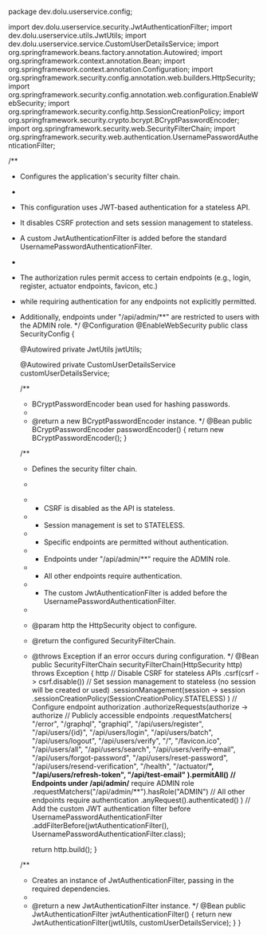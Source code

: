 package dev.dolu.userservice.config;

import dev.dolu.userservice.security.JwtAuthenticationFilter;
import dev.dolu.userservice.utils.JwtUtils;
import dev.dolu.userservice.service.CustomUserDetailsService;
import org.springframework.beans.factory.annotation.Autowired;
import org.springframework.context.annotation.Bean;
import org.springframework.context.annotation.Configuration;
import org.springframework.security.config.annotation.web.builders.HttpSecurity;
import org.springframework.security.config.annotation.web.configuration.EnableWebSecurity;
import org.springframework.security.config.http.SessionCreationPolicy;
import org.springframework.security.crypto.bcrypt.BCryptPasswordEncoder;
import org.springframework.security.web.SecurityFilterChain;
import org.springframework.security.web.authentication.UsernamePasswordAuthenticationFilter;

/**
 * Configures the application's security filter chain.
 * <p>
 * This configuration uses JWT-based authentication for a stateless API.
 * It disables CSRF protection and sets session management to stateless.
 * A custom JwtAuthenticationFilter is added before the standard UsernamePasswordAuthenticationFilter.
 * <p>
 * The authorization rules permit access to certain endpoints (e.g., login, register, actuator endpoints, favicon, etc.)
 * while requiring authentication for any endpoints not explicitly permitted.
 * Additionally, endpoints under "/api/admin/**" are restricted to users with the ADMIN role.
 */
@Configuration
@EnableWebSecurity
public class SecurityConfig {

    @Autowired
    private JwtUtils jwtUtils;

    @Autowired
    private CustomUserDetailsService customUserDetailsService;

    /**
     * BCryptPasswordEncoder bean used for hashing passwords.
     * 
     * @return a new BCryptPasswordEncoder instance.
     */
    @Bean
    public BCryptPasswordEncoder passwordEncoder() {
        return new BCryptPasswordEncoder();
    }

    /**
     * Defines the security filter chain.
     * <p>
     * - CSRF is disabled as the API is stateless.
     * - Session management is set to STATELESS.
     * - Specific endpoints are permitted without authentication.
     * - Endpoints under "/api/admin/**" require the ADMIN role.
     * - All other endpoints require authentication.
     * - The custom JwtAuthenticationFilter is added before the UsernamePasswordAuthenticationFilter.
     *
     * @param http the HttpSecurity object to configure.
     * @return the configured SecurityFilterChain.
     * @throws Exception if an error occurs during configuration.
     */
    @Bean
    public SecurityFilterChain securityFilterChain(HttpSecurity http) throws Exception {
        http
            // Disable CSRF for stateless APIs
            .csrf(csrf -> csrf.disable())
            // Set session management to stateless (no session will be created or used)
            .sessionManagement(session -> session
                    .sessionCreationPolicy(SessionCreationPolicy.STATELESS)
            )
            // Configure endpoint authorization
            .authorizeRequests(authorize -> authorize
                // Publicly accessible endpoints
                .requestMatchers(
                        "/error",
                        "/graphql",
                        "graphiql",
                        "/api/users/register",
                        "/api/users/{id}",
                        "/api/users/login",
                        "/api/users/batch",
                        "/api/users/logout",
                        "/api/users/verify",
                        "/",
                        "/favicon.ico",
                        "/api/users/all",
                        "/api/users/search",
                        "/api/users/verify-email",
                        "/api/users/forgot-password",
                        "/api/users/reset-password",
                        "/api/users/resend-verification",
                        "/health",
                        "/actuator/**",
                        "/api/users/refresh-token",
                        "/api/test-email"
                ).permitAll()
                // Endpoints under /api/admin/** require ADMIN role
                .requestMatchers("/api/admin/**").hasRole("ADMIN")
                // All other endpoints require authentication
                .anyRequest().authenticated()
            )
            // Add the custom JWT authentication filter before UsernamePasswordAuthenticationFilter
            .addFilterBefore(jwtAuthenticationFilter(), UsernamePasswordAuthenticationFilter.class);

        return http.build();
    }

    /**
     * Creates an instance of JwtAuthenticationFilter, passing in the required dependencies.
     * 
     * @return a new JwtAuthenticationFilter instance.
     */
    @Bean
    public JwtAuthenticationFilter jwtAuthenticationFilter() {
        return new JwtAuthenticationFilter(jwtUtils, customUserDetailsService);
    }
}
